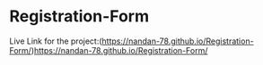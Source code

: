 # Registration-Form
Live Link for the project:(https://nandan-78.github.io/Registration-Form/)https://nandan-78.github.io/Registration-Form/
